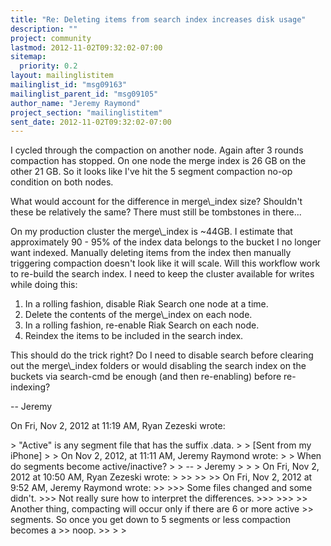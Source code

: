 ```yaml
---
title: "Re: Deleting items from search index increases disk usage"
description: ""
project: community
lastmod: 2012-11-02T09:32:02-07:00
sitemap:
  priority: 0.2
layout: mailinglistitem
mailinglist_id: "msg09163"
mailinglist_parent_id: "msg09105"
author_name: "Jeremy Raymond"
project_section: "mailinglistitem"
sent_date: 2012-11-02T09:32:02-07:00
---
```



I cycled through the compaction on another node. Again after 3 rounds
compaction has stopped. On one node the merge index is 26 GB on the other
21 GB. So it looks like I've hit the 5 segment compaction no-op condition
on both nodes.

What would account for the difference in merge\\_index size? Shouldn't these
be relatively the same? There must still be tombstones in there...

On my production cluster the merge\\_index is ~44GB. I estimate that
approximately 90 - 95% of the index data belongs to the bucket I no longer
want indexed. Manually deleting items from the index then manually
triggering compaction doesn't look like it will scale. Will this workflow
work to re-build the search index. I need to keep the cluster available for
writes while doing this:

1. In a rolling fashion, disable Riak Search one node at a time.
2. Delete the contents of the merge\\_index on each node.
3. In a rolling fashion, re-enable Riak Search on each node.
4. Reindex the items to be included in the search index.

This should do the trick right? Do I need to disable search before clearing
out the merge\\_index folders or would disabling the search index on the
buckets via search-cmd be enough (and then re-enabling) before re-indexing?

--
Jeremy


On Fri, Nov 2, 2012 at 11:19 AM, Ryan Zezeski  wrote:

&gt; "Active" is any segment file that has the suffix .data.
&gt;
&gt; [Sent from my iPhone]
&gt;
&gt; On Nov 2, 2012, at 11:11 AM, Jeremy Raymond  wrote:
&gt;
&gt; When do segments become active/inactive?
&gt;
&gt; --
&gt; Jeremy
&gt;
&gt;
&gt; On Fri, Nov 2, 2012 at 10:50 AM, Ryan Zezeski  wrote:
&gt;
&gt;&gt;
&gt;&gt;
&gt;&gt; On Fri, Nov 2, 2012 at 9:52 AM, Jeremy Raymond wrote:
&gt;&gt;
&gt;&gt;&gt; Some files changed and some didn't.
&gt;&gt;&gt; Not really sure how to interpret the differences.
&gt;&gt;&gt;
&gt;&gt;&gt;
&gt;&gt; Another thing, compacting will occur only if there are 6 or more active
&gt;&gt; segments. So once you get down to 5 segments or less compaction becomes a
&gt;&gt; noop.
&gt;&gt;
&gt;
&gt;
